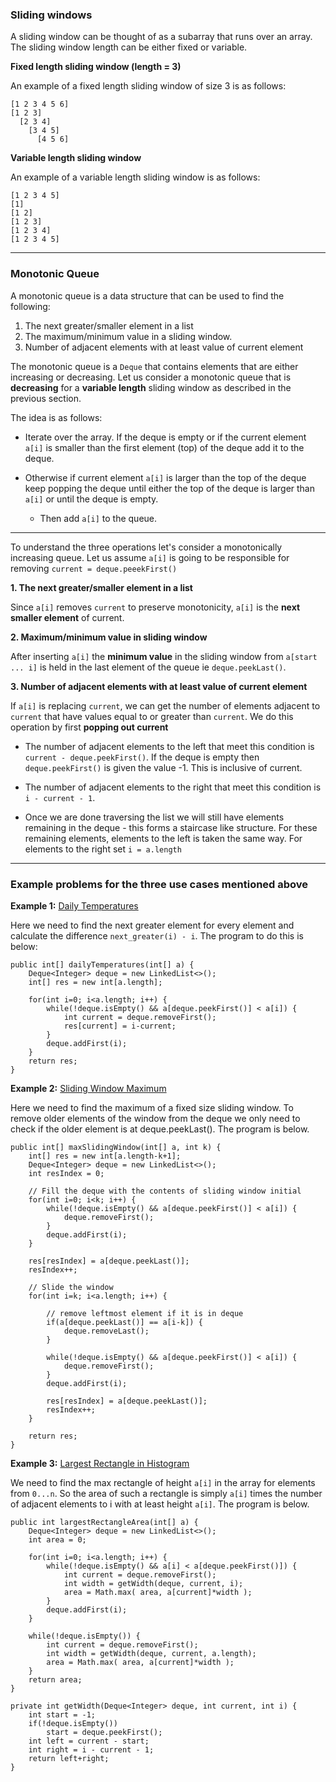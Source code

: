 ### Sliding windows

A sliding window can be thought of as a subarray that runs over an array. The sliding window length can be either fixed or variable.

**Fixed length sliding window (length = 3)**

An example of a fixed length sliding window of size 3 is as follows:

```
[1 2 3 4 5 6]
[1 2 3]
  [2 3 4]
    [3 4 5]
      [4 5 6]
```

**Variable length sliding window**

An example of a variable length sliding window is as follows:

```
[1 2 3 4 5]
[1]
[1 2]
[1 2 3]
[1 2 3 4]
[1 2 3 4 5]
```

------------

### Monotonic Queue

A monotonic queue is a data structure that can be used to find the following:

1. The next greater/smaller element in a list
2. The maximum/minimum value in a sliding window.
3. Number of adjacent elements with at least value of current element

The monotonic queue is a `Deque` that contains elements that are either increasing or decreasing. Let us consider a monotonic queue that is **decreasing** for a **variable length** sliding window as described in the previous section.

The idea is as follows:

- Iterate over the array. If the deque is empty or if the current element `a[i]` is smaller than the first element (top) of the deque add it to the deque.
- Otherwise if current element `a[i]` is larger than the top of the deque keep popping the deque until either the top of the deque is larger than `a[i]` or until the deque is empty.

  - Then add `a[i]` to the queue.

----------------


To understand the three operations let's consider a monotonically increasing queue. Let us assume `a[i]` is going to be responsible for removing `current = deque.peeekFirst()`


**1. The next greater/smaller element in a list**

Since `a[i]` removes `current` to preserve monotonicity, `a[i]` is the **next smaller element** of current.


**2. Maximum/minimum value in sliding window**

After inserting `a[i]` the **minimum value** in the sliding window from `a[start ... i]` is held in the last element of the queue ie `deque.peekLast()`.


**3. Number of adjacent elements with at least value of current element**

If `a[i]` is replacing `current`, we can get the number of elements adjacent to `current` that have values equal to or greater than `current`. We do this operation by first **popping out current**

  - The number of adjacent elements to the left that meet this condition is `current - deque.peekFirst()`. If the deque is empty then `deque.peekFirst()` is given the value -1. This is inclusive of current.
  
  - The number of adjacent elements to the right that meet this condition is `i - current - 1`. 
  
  - Once we are done traversing the list we will still have elements remaining in the deque - this forms a staircase like structure. For these remaining elements, elements to the left is taken the same way. For elements to the right set `i = a.length`


---------------


### Example problems for the three use cases mentioned above

**Example 1:** [Daily Temperatures](https://leetcode.com/problems/daily-temperatures/)

Here we need to find the next greater element for every element and calculate the difference `next_greater(i) - i`. The program to do this is below:

    public int[] dailyTemperatures(int[] a) {
        Deque<Integer> deque = new LinkedList<>();
        int[] res = new int[a.length];
        
        for(int i=0; i<a.length; i++) {
            while(!deque.isEmpty() && a[deque.peekFirst()] < a[i]) {
                int current = deque.removeFirst();
                res[current] = i-current;
            }
            deque.addFirst(i);
        }
        return res;
    } 
    
**Example 2:** [Sliding Window Maximum](https://leetcode.com/problems/sliding-window-maximum/)

Here we need to find the maximum of a fixed size sliding window. To remove older elements of the window from the deque we only need to check if the older element is at deque.peekLast(). The program is below.

    public int[] maxSlidingWindow(int[] a, int k) {
        int[] res = new int[a.length-k+1];
        Deque<Integer> deque = new LinkedList<>();
        int resIndex = 0;
        
        // Fill the deque with the contents of sliding window initial
        for(int i=0; i<k; i++) {
            while(!deque.isEmpty() && a[deque.peekFirst()] < a[i]) {
                deque.removeFirst();
            }
            deque.addFirst(i);
        }
        
        res[resIndex] = a[deque.peekLast()];
        resIndex++;
        
        // Slide the window
        for(int i=k; i<a.length; i++) {
            
            // remove leftmost element if it is in deque
            if(a[deque.peekLast()] == a[i-k]) {
                deque.removeLast();
            }
            
            while(!deque.isEmpty() && a[deque.peekFirst()] < a[i]) {
                deque.removeFirst();
            }
            deque.addFirst(i);
            
            res[resIndex] = a[deque.peekLast()];
            resIndex++;
        }
        
        return res;
    }


**Example 3:** [Largest Rectangle in Histogram](https://leetcode.com/problems/largest-rectangle-in-histogram/)

We need to find the max rectangle of height `a[i]` in the array for elements from `0...n`. So the area of such a rectangle is simply `a[i]` times the number of adjacent elements to i with at least height `a[i]`. The program is below.

    public int largestRectangleArea(int[] a) {
        Deque<Integer> deque = new LinkedList<>();
        int area = 0;
        
        for(int i=0; i<a.length; i++) {
            while(!deque.isEmpty() && a[i] < a[deque.peekFirst()]) {
                int current = deque.removeFirst();
                int width = getWidth(deque, current, i);
                area = Math.max( area, a[current]*width );
            }
            deque.addFirst(i);
        }
        
        while(!deque.isEmpty()) {
            int current = deque.removeFirst();
            int width = getWidth(deque, current, a.length);
            area = Math.max( area, a[current]*width );
        }
        return area;
    }
    
    private int getWidth(Deque<Integer> deque, int current, int i) {
        int start = -1;
        if(!deque.isEmpty())
            start = deque.peekFirst();
        int left = current - start;
        int right = i - current - 1;
        return left+right;
    }
